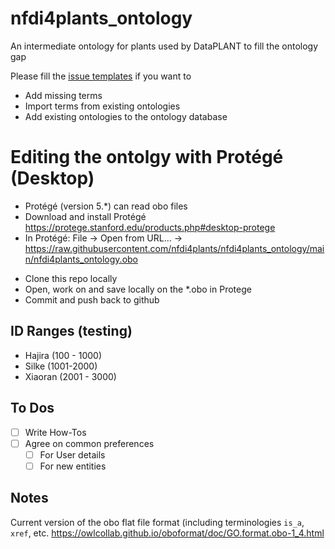 # nfdi4plants_ontology

An intermediate ontology for plants used by DataPLANT to fill the ontology gap

Please fill the [issue templates](https://github.com/nfdi4plants/nfdi4plants_ontoloy/issues/new/choose) if you want to

- Add missing terms
- Import terms from existing ontologies
- Add existing ontologies to the ontology database



# Editing the ontolgy with Protégé (Desktop)

- Protégé (version 5.*) can read obo files
- Download and install Protégé https://protege.stanford.edu/products.php#desktop-protege
- In Protégé: File -> Open from URL... -> https://raw.githubusercontent.com/nfdi4plants/nfdi4plants_ontology/main/nfdi4plants_ontology.obo

* Clone this repo locally 
* Open, work on and save locally on the \*.obo in Protege
* Commit and push back to github

## ID Ranges (testing)
- Hajira  (100 - 1000)  
- Silke   (1001-2000)  
- Xiaoran (2001 - 3000) 

## To Dos

- [ ] Write How-Tos
- [ ] Agree on common preferences 
  - [ ] For User details  
  - [ ] For new entities

## Notes 
Current version of the obo flat file format (including terminologies `is_a`, `xref`, etc. 
https://owlcollab.github.io/oboformat/doc/GO.format.obo-1_4.html


